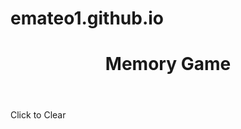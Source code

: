 # emateo1.github.io<!DOCTYPE html>
<html>
  <head>
    <title>Memory Game</title>
    <meta charset="UTF-8">
    <link rel="stylesheet" type="text/css" href="stylesheet.css">
    <script type="text/javascript" src="http://code.jquery.com/jquery-2.0.0.min.js"></script>
    <script type="text/javascript" src="application.js"></script>
  </head>
  <body>
    <header>
      <h1>Memory Game</h1>
    </header>
    <div id="card_holder">
      <!-- use Javascript / JQuery to create cards with the class 'card' here-->
    </div>
    <p id="clear">Click to Clear</p>
  </body>
</html>
